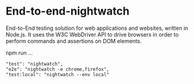 # End-to-end-nightwatch
End-to-End testing solution for web applications and websites, written in Node.js. It uses the W3C WebDriver API to drive browsers in order to perform commands and assertions on DOM elements. 

npm run ...

    "test": "nightwatch",
    "e2e": "nightwatch -e chrome,firefox",
    "test:local": "nightwatch --env local"

